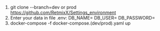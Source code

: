 1) git clone --branch=dev or prod https://github.com/RetmixX/Settings_environment
2) Enter your data in file .env:
  DB_NAME=
  DB_USER=
  DB_PASSWORD=
3) docker-compose -f docker-compose.(dev/prod).yaml up  
